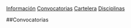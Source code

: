[Información](Informacion.md) [Convocatorias](Convocatorias.md) [Cartelera](Cartelera.md) [Disciplinas](Disciplinas.md)

##Convocatorias


